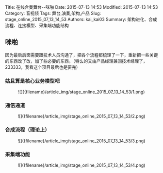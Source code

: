 ﻿Title: 在线合奏舞台--咪啪
Date: 2015-07-13 14:53
Modified: 2015-07-13 14:53
Category: 音视频
Tags: 舞台,演奏,架构,产品
Slug: stage_online_2015_07_13_14_53
Authors: kai_kai03
Summary: 架构进化、合成流程、连接模型、采集端功能结构

## 咪啪 ##
因为最后后面需要跟技术人员沟通了，把各个流程都梳理了一下，重新把一些关键的东西改了改，加了些必要的东西。（特么的又由产品经理兼回技术经理了，233333，我看这个项目最后也是要完）

### 姑且算是核心业务模型吧 ###

<center>![]({filename}/article_img/stage_online_2015_07_13_14_53/1.png)</center>


### 通信通道 ###

<center>![]({filename}/article_img/stage_online_2015_07_13_14_53/2.png)</center>


### 合成流程（理论上） ###

<center>![]({filename}/article_img/stage_online_2015_07_13_14_53/3.png)</center>


### 采集端功能 ###
<center>![]({filename}/article_img/stage_online_2015_07_13_14_53/4.png)</center>
